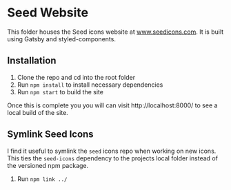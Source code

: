 # Seed Website

This folder houses the Seed icons website at www.seedicons.com. It is built using Gatsby and styled-components.

## Installation

1. Clone the repo and cd into the root folder
1. Run `npm install` to install necessary dependencies
1. Run `npm start` to build the site

Once this is complete you you will can visit http://localhost:8000/ to see a local build of the site.

## Symlink Seed Icons

I find it useful to symlink the `seed` icons repo when working on new icons. This ties the `seed-icons` dependency to the projects local folder instead of the versioned npm package.

1. Run `npm link ../`
